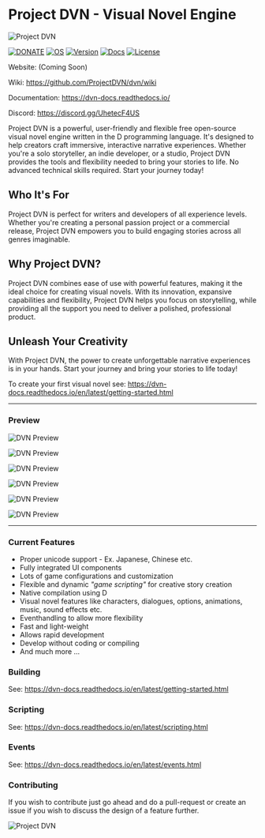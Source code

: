# Project DVN - Visual Novel Engine

![Project DVN](https://i.imgur.com/dgzGwsK.png "DVN")

[![DONATE](https://img.shields.io/badge/Support%20Project%20DVN-Donate-brightgreen.svg)](https://buymeacoffee.com/projectdvn)
[![OS](https://img.shields.io/badge/os-windows%20%7C%20linux%20%7C%20macos-ff69b4.svg)](https://code.dlang.org/packages/dvn)
[![Version](https://img.shields.io/github/v/release/projectdvn/dvn
)](https://github.com/ProjectDVN/dvn/releases)
[![Docs](https://img.shields.io/badge/documentation-online-blue
)](https://dvn-docs.readthedocs.io/en/latest/)
[![License](https://img.shields.io/dub/l/dvn.svg)](https://code.dlang.org/packages/dvn)


Website: (Coming Soon)

Wiki: https://github.com/ProjectDVN/dvn/wiki

Documentation: https://dvn-docs.readthedocs.io/

Discord: https://discord.gg/UhetecF4US

Project DVN is a powerful, user-friendly and flexible free open-source visual novel engine written in the D programming language. It's designed to help creators craft immersive, interactive narrative experiences. Whether you're a solo storyteller, an indie developer, or a studio, Project DVN provides the tools and flexibility needed to bring your stories to life. No advanced technical skills required. Start your journey today!

## Who It's For

Project DVN is perfect for writers and developers of all experience levels. Whether you're creating a personal passion project or a commercial release, Project DVN empowers you to build engaging stories across all genres imaginable.

## Why Project DVN?

Project DVN combines ease of use with powerful features, making it the ideal choice for creating visual novels. With its innovation, expansive capabilities and flexibility, Project DVN helps you focus on storytelling, while providing all the support you need to deliver a polished, professional product.

## Unleash Your Creativity

With Project DVN, the power to create unforgettable narrative experiences is in your hands. Start your journey and bring your stories to life today!

To create your first visual novel see: https://dvn-docs.readthedocs.io/en/latest/getting-started.html

---

### Preview

![DVN Preview](https://i.imgur.com/eKZccW8.png "DVN Preview")

![DVN Preview](https://i.imgur.com/AS2G6mc.png "DVN Preview")

![DVN Preview](https://i.imgur.com/PWTJ6aw.png "DVN Preview")

![DVN Preview](https://i.imgur.com/dCMMrKr.png "DVN Preview")

![DVN Preview](https://i.imgur.com/x99noiO.png "DVN Preview")

![DVN Preview](https://i.imgur.com/kXSUwPT.png "DVN Preview")

---

### Current Features

* Proper unicode support - Ex. Japanese, Chinese etc.
* Fully integrated UI components
* Lots of game configurations and customization
* Flexible and dynamic *"game scripting"* for creative story creation
* Native compilation using D
* Visual novel features like characters, dialogues, options, animations, music, sound effects etc.
* Eventhandling to allow more flexibility
* Fast and light-weight
* Allows rapid development
* Develop without coding or compiling
* And much more ...

### Building

See: https://dvn-docs.readthedocs.io/en/latest/getting-started.html

### Scripting

See: https://dvn-docs.readthedocs.io/en/latest/scripting.html

### Events

See: https://dvn-docs.readthedocs.io/en/latest/events.html

### Contributing

If you wish to contribute just go ahead and do a pull-request or create an issue if you wish to discuss the design of a feature further.

![Project DVN](https://i.imgur.com/gjygrkN.png "DVN")